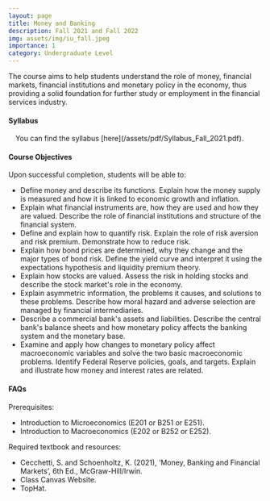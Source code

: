 ```yaml
---
layout: page
title: Money and Banking
description: Fall 2021 and Fall 2022
img: assets/img/iu_fall.jpeg
importance: 1
category: Undergraduate Level
---
```


The course aims to help students understand the role of money, financial markets, financial institutions and monetary policy in the economy, thus providing a solid foundation for further study or employment in the financial services industry. 

<h4>Syllabus</h4>
<i class="fas fa-download"></i>&#8195;You can find the syllabus [here](/assets/pdf/Syllabus_Fall_2021.pdf).

<h4>Course Objectives</h4>
Upon successful completion, students will be able to:
<ul>
<li>Define money and describe its functions. Explain how the money supply is measured and how it is linked to economic growth and inflation.</li>
<li>Explain what financial instruments are, how they are used and how they are valued. Describe the role of financial institutions and structure of the financial system.</li>
<li>Define and explain how to quantify risk. Explain the role of risk aversion and risk premium. Demonstrate how to reduce risk.</li>
<li>Explain how bond prices are determined, why they change and the major types of bond risk. Define the yield curve and interpret it using the expectations hypothesis and liquidity premium theory.</li>
<li>Explain how stocks are valued. Assess the risk in holding stocks and describe the stock market's role in the economy.</li>
<li>Explain asymmetric information, the problems it causes, and solutions to these problems. Describe how moral hazard and adverse selection are managed by financial intermediaries.</li>
<li>Describe a commercial bank's assets and liabilities. Describe the central bank's balance sheets and how monetary policy affects the banking system and the monetary base.</li>
<li>Examine and apply how changes to monetary policy affect macroeconomic variables and solve the two basic macroeconomic problems. Identify Federal Reserve policies, goals, and targets. Explain and illustrate how money and interest rates are related.</li>
</ul>

<h4>FAQs</h4>
Prerequisites:
<ul>
<li>Introduction to Microeconomics (E201 or B251 or E251).</li>
<li>Introduction to Macroeconomics (E202 or B252 or E252).</li>
</ul>

Required textbook and resources:
<ul>
<li>Cecchetti, S. and Schoenholtz, K. (2021), ‘Money, Banking and Financial Markets’, 6th Ed., McGraw-Hill/Irwin.</li>
<li>Class Canvas Website.</li>
<li>TopHat.</li>
</ul>